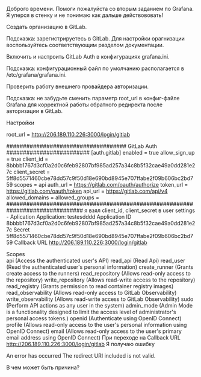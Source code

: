 Доброго времени. Помоги пожалуйста со вторым заданием по Grafana. Я уперся в стенку и не понимаю как дальше действововать!

Создать организацию в GitLab.

Подсказка: зарегистрируетесь в GitLab. Для настройки орагнизации воспользуйтесь соответствующим разделом документации.

Включить и настроить GitLab Auth в конфигурациях grafanа.ini.

Подсказка: конфигурационный файл по умолчанию располагается в /etc/grafana/grafana.ini.

Проверить работу внешнего провайдера авторизации.

Подсказка: не забудьте сменить параметр root_url в конфиг-файле Grafana для корректной работы обратного редиректа после авторизации в GitLab.


Настройки 


root_url = http://206.189.110.226:3000/login/gitlab


#################################### GitLab Auth #########################
[auth.gitlab]
enabled = true
allow_sign_up = true
client_id = 8bbbb1767d3cf0a2d0c6feb92807bf985ad257a34c8b5f32cae49a0dd281e27c
client_secret = 5ff8d5571460cbe78dd57c9f50d18e690bd8945e707ffabe2f09b606bc2bd759
scopes = api
auth_url = https://gitlab.com/oauth/authorize
token_url = https://gitlab.com/oauth/token
api_url = https://gitlab.com/api/v4
allowed_domains =
allowed_groups =
###############################################################################
я взял client_id, client_secret в user settings - Aplication 
Application: testesdddd
Application ID	8bbbb1767d3cf0a2d0c6feb92807bf985ad257a34c8b5f32cae49a0dd281e27c
Secret	5ff8d5571460cbe78dd57c9f50d18e690bd8945e707ffabe2f09b606bc2bd759
Callback URL	http://206.189.110.226:3000/login/gitlab

Scopes	
api (Access the authenticated user's API)
read_api (Read Api)
read_user (Read the authenticated user's personal information)
create_runner (Grants create access to the runners)
read_repository (Allows read-only access to the repository)
write_repository (Allows read-write access to the repository)
read_registry (Grants permission to read container registry images)
read_observability (Allows read-only access to GitLab Observability)
write_observability (Allows read-write access to GitLab Observability)
sudo (Perform API actions as any user in the system)
admin_mode (Admin Mode is a functionality designed to limit the access level of administrator's personal access tokens.)
openid (Authenticate using OpenID Connect)
profile (Allows read-only access to the user's personal information using OpenID Connect)
email (Allows read-only access to the user's primary email address using OpenID Connect)
При переходе на Callback URL	http://206.189.110.226:3000/login/gitlab Я получаю ошибку 

An error has occurred
The redirect URI included is not valid.


В чем может быть причина?
